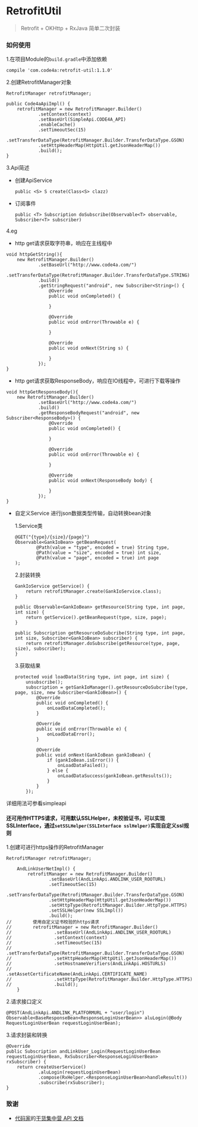 # RetrofitUtil
> Retrofit + OKHttp + RxJava 简单二次封装

### 如何使用

1.在项目Module的`build.gradle`中添加依赖

`compile 'com.code4a:retrofit-util:1.1.0'`

2.创建RetrofitManager对象

```
RetrofitManager retrofitManager;

public Code4aApiImpl() {
    retrofitManager = new RetrofitManager.Builder()
            .setContext(context)
            .setBaseUrl(SimpleApi.CODE4A_API)
            .enableCache()
            .setTimeoutSec(15)
            .setTransferDataType(RetrofitManager.Builder.TransferDataType.GSON)
            .setHttpHeaderMap(HttpUtil.getJsonHeaderMap())
            .build();
}
```

3.Api简述

* 创建ApiService

    `public <S> S create(Class<S> clazz)`
    
* 订阅事件

    `public <T> Subscription doSubscribe(Observable<T> observable, Subscriber<T> subscriber)`
    
4.eg

* http get请求获取字符串，响应在主线程中

```
void httpGetString(){
    new RetrofitManager.Builder()
            .setBaseUrl("http://www.code4a.com/")
            .setTransferDataType(RetrofitManager.Builder.TransferDataType.STRING)
            .build()
            .getStringRequest("android", new Subscriber<String>() {
                @Override
                public void onCompleted() {
                    
                }

                @Override
                public void onError(Throwable e) {

                }

                @Override
                public void onNext(String s) {

                }
            });
}
```

* http get请求获取ResponseBody，响应在IO线程中，可进行下载等操作

```
void httpGetResponseBody(){
    new RetrofitManager.Builder()
            .setBaseUrl("http://www.code4a.com/")
            .build()
            .getResponseBodyRequest("android", new Subscriber<ResponseBody>() {
                @Override
                public void onCompleted() {

                }

                @Override
                public void onError(Throwable e) {

                }

                @Override
                public void onNext(ResponseBody body) {

                }
            });
}
```

* 自定义Service 进行json数据类型传输，自动转换bean对象

     1.Service类
     
    ```
    @GET("{type}/{size}/{page}")
    Observable<GankIoBean> getBeanRequest(
            @Path(value = "type", encoded = true) String type,
            @Path(value = "size", encoded = true) int size,
            @Path(value = "page", encoded = true) int page
    );
    ```
    
    2.封装转换
    
    ```
    GankIoService getService() {
        return retrofitManager.create(GankIoService.class);
    }

    public Observable<GankIoBean> getResource(String type, int page, int size) {
        return getService().getBeanRequest(type, size, page);
    }

    public Subscription getResourceDoSubcribe(String type, int page, int size, Subscriber<GankIoBean> subscriber) {
        return retrofitManager.doSubscribe(getResource(type, page, size), subscriber);
    }
    ```
    
    3.获取结果
    
    ```
    protected void loadData(String type, int page, int size) {
        unsubscribe();
        subscription = getGankIoManager().getResourceDoSubcribe(type, page, size, new Subscriber<GankIoBean>() {
            @Override
            public void onCompleted() {
                onLoadDataCompleted();
            }

            @Override
            public void onError(Throwable e) {
                onLoadDataError();
            }

            @Override
            public void onNext(GankIoBean gankIoBean) {
                if (gankIoBean.isError()) {
                    onLoadDataFailed();
                } else {
                    onLoadDataSuccess(gankIoBean.getResults());
                }
            }
        });
    ```

详细用法可参看simpleapi

#### 还可用作HTTPS请求，可用默认SSLHelper，未校验证书，可以实现SSLInterface，通过`setSSLHelper(SSLInterface sslHelper)`实现自定义ssl规则

1.创建可进行https操作的RetrofitManager

```
RetrofitManager retrofitManager;

    AndLinkUserNetImpl() {
        retrofitManager = new RetrofitManager.Builder()
                .setBaseUrl(AndLinkApi.ANDLINK_USER_ROOTURL)
                .setTimeoutSec(15)
                .setTransferDataType(RetrofitManager.Builder.TransferDataType.GSON)
                .setHttpHeaderMap(HttpUtil.getJsonHeaderMap())
                .setHttpType(RetrofitManager.Builder.HttpType.HTTPS)
                .setSSLHelper(new SSLImpl())
                .build();
//        使用自定义证书校验的https请求
//        retrofitManager = new RetrofitManager.Builder()
//                .setBaseUrl(AndLinkApi.ANDLINK_USER_ROOTURL)
//                .setContext(context)
//                .setTimeoutSec(15)
//                .setTransferDataType(RetrofitManager.Builder.TransferDataType.GSON)
//                .setHttpHeaderMap(HttpUtil.getJsonHeaderMap())
//                .setHostnameVerifiers(AndLinkApi.HOSTURLS)
//                .setAssetCertificateName(AndLinkApi.CERTIFICATE_NAME)
//                .setHttpType(RetrofitManager.Builder.HttpType.HTTPS)
//                .build();
    }
```

2.请求接口定义

```
@POST(AndLinkApi.ANDLINK_PLATFORMURL + "user/login")
Observable<BaseResponseBean<ResponseLoginUserBean>> aluLogin(@Body RequestLoginUserBean requestLoginUserBean);
```

3.请求封装和转换

```
@Override
public Subscription andLinkUser_Login(RequestLoginUserBean requestLoginUserBean, RxSubscriber<ResponseLoginUserBean> rxSubscriber) {
    return createUserService()
            .aluLogin(requestLoginUserBean)
            .compose(RxHelper.<ResponseLoginUserBean>handleResult())
            .subscribe(rxSubscriber);
}
```

### 致谢

* [代码家](https://github.com/daimajia)的[干货集中营 API 文档](http://gank.io/api)